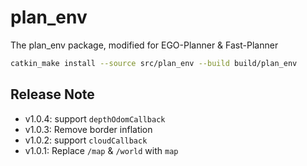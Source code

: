 # plan_env

The plan_env package, modified for EGO-Planner & Fast-Planner

```bash
catkin_make install --source src/plan_env --build build/plan_env
```

## Release Note

- v1.0.4: support `depthOdomCallback`
- v1.0.3: Remove border inflation
- v1.0.2: support `cloudCallback`
- v1.0.1: Replace `/map` & `/world` with `map`
